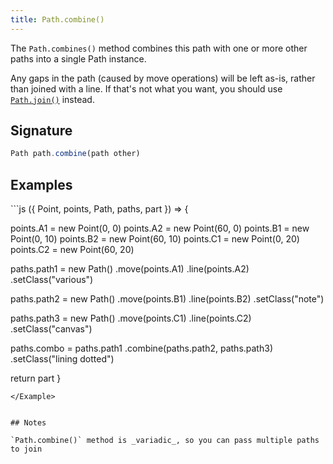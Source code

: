 ```yaml
---
title: Path.combine()
---
```


The `Path.combines()` method combines this path with one or more other paths
into a single Path instance.

Any gaps in the path (caused by move operations) will be left as-is, rather
than joined with a line.  If that's not what you want, you should use
[`Path.join()`](/reference/api/path/join) instead.

## Signature

```js
Path path.combine(path other)
```

## Examples

<Example caption="Example of the Path.combine() method">
```js
({ Point, points, Path, paths, part }) => {

  points.A1 = new Point(0, 0)
  points.A2 = new Point(60, 0)
  points.B1 = new Point(0, 10)
  points.B2 = new Point(60, 10)
  points.C1 = new Point(0, 20)
  points.C2 = new Point(60, 20)

  paths.path1 = new Path()
    .move(points.A1)
    .line(points.A2)
    .setClass("various")

  paths.path2 = new Path()
    .move(points.B1)
    .line(points.B2)
    .setClass("note")

  paths.path3 = new Path()
    .move(points.C1)
    .line(points.C2)
    .setClass("canvas")

  paths.combo = paths.path1
    .combine(paths.path2, paths.path3)
    .setClass("lining dotted")

  return part
}
```
</Example>


## Notes

`Path.combine()` method is _variadic_, so you can pass multiple paths to join
